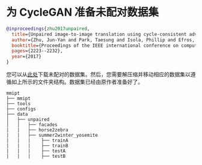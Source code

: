 # 为 CycleGAN 准备未配对数据集

<!-- [DATASET] -->

```bibtex
@inproceedings{zhu2017unpaired,
  title={Unpaired image-to-image translation using cycle-consistent adversarial networks},
  author={Zhu, Jun-Yan and Park, Taesung and Isola, Phillip and Efros, Alexei A},
  booktitle={Proceedings of the IEEE international conference on computer vision},
  pages={2223--2232},
  year={2017}
}
```

您可以从[此处](https://people.eecs.berkeley.edu/~taesung_park/CycleGAN/datasets/)下载未配对的数据集。然后，您需要解压缩并移动相应的数据集以遵循如上所示的文件夹结构。数据集已经由原作者准备好了。

```text
mmipt
├── mmipt
├── tools
├── configs
├── data
│   ├── unpaired
│   │   ├── facades
|   |   ├── horse2zebra
|   |   ├── summer2winter_yosemite
|   |   |    ├── trainA
|   |   |    ├── trainB
|   |   |    ├── testA
|   |   |    ├── testB
```
